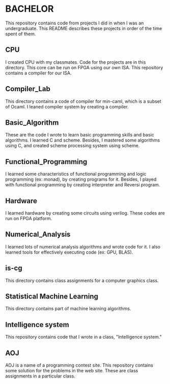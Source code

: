 # BACHELOR
This repository contains code from projects I did in when I was an undergraduate. This README describes these projects in order of the time spent of them.

## CPU
I created CPU with my classmates. Code for the projects are in this directory. This core can be run on FPGA using our own ISA. This repository contains a compiler for our ISA.


## Compiler_Lab
This directory contains a code of compiler for min-caml, which is a subset of Ocaml. I leaned compiler system by creating a compiler.

## Basic_Algorithm
These are the code I wrote to learn basic programming skills and basic algorithms. I learned C and scheme. Besides, I mastered some algorithms using C, and created scheme processing system using scheme.

## Functional_Programming
I learned some characteristics of functional programming and logic programming (ex: monad), by creating programs for it. Besides, I played with functional programming by creating interpreter and Reversi program.

## Hardware
I learned hardware by creating some circuits using verilog. These codes are run on FPGA platform.

## Numerical_Analysis
I learned lots of numerical analysis algorithms and wrote code for it. I also learned tools for effectively executing code (ex: GPU, BLAS).

## is-cg
This directory contains class assignments for a computer graphics class.

## Statistical Machine Learning
This directory contains part of machine learning algorithms.

## Intelligence system
This repository contains code that I wrote in a class, "Intelligence system."

## AOJ
AOJ is a name of a programming contest site. This repository contains some solution for the problems in the web site. These are class assignments in a particular class.